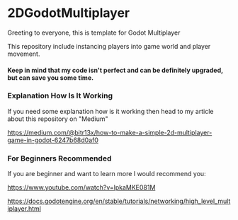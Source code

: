 # 2DGodotMultiplayer
Greeting to everyone, this is template for Godot Multiplayer

This repository include instancing players into game world and player movement. 

#### Keep in mind that my code isn't perfect and can be definitely upgraded, but can save you some time.

### Explanation How Is It Working
If you need some explanation how is it working then head to my article about this repository on "Medium"

https://medium.com/@bitr13x/how-to-make-a-simple-2d-multiplayer-game-in-godot-6247b68d0af0


### For Beginners Recommended
If you are beginner and want to learn more I would recommend you:

https://www.youtube.com/watch?v=lpkaMKE081M

https://docs.godotengine.org/en/stable/tutorials/networking/high_level_multiplayer.html
